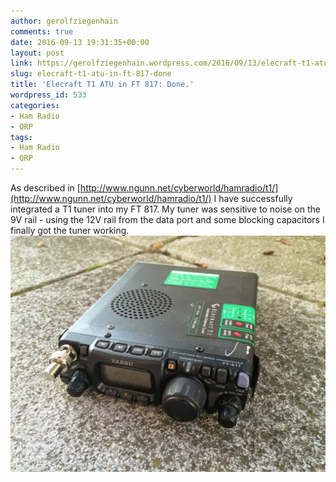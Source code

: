 ```yaml
---
author: gerolfziegenhain
comments: true
date: 2016-09-13 19:31:35+00:00
layout: post
link: https://gerolfziegenhain.wordpress.com/2016/09/13/elecraft-t1-atu-in-ft-817-done/
slug: elecraft-t1-atu-in-ft-817-done
title: 'Elecraft T1 ATU in FT 817: Done.'
wordpress_id: 533
categories:
- Ham Radio
- QRP
tags:
- Ham Radio
- QRP
---
```


As described in [http://www.ngunn.net/cyberworld/hamradio/t1/](http://www.ngunn.net/cyberworld/hamradio/t1/) I have successfully integrated a T1 tuner into my FT 817. My tuner was sensitive to noise on the 9V rail - using the 12V rail from the data port and some blocking capacitors I finally got the tuner working.![evernote-camera-roll-20150207-145037](evernote-camera-roll-20150207-145037.jpg)
